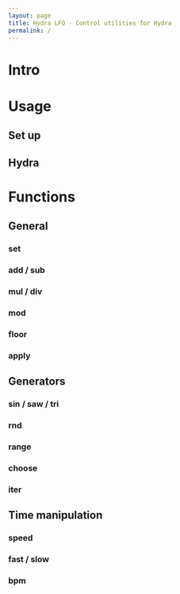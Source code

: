 ```yaml
---
layout: page
title: Hydra LFO - Control utilities for Hydra
permalink: /
---
```


# Intro

# Usage

## Set up

## Hydra

# Functions

## General

### set

### add / sub

### mul / div

### mod

### floor

### apply

## Generators

### sin / saw / tri

### rnd

### range

### choose

### iter

## Time manipulation

### speed

### fast / slow

### bpm

